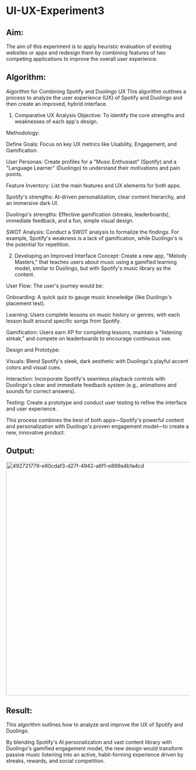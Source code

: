 # UI-UX-Experiment3

## Aim:
The aim of this experiment is to apply heuristic evaluation of existing websites or apps and redesign them by combining features of two competing applications to improve the overall user experience.
## Algorithm:
Algorithm for Combining Spotify and Duolingo UX
This algorithm outlines a process to analyze the user experience (UX) of Spotify and Duolingo and then create an improved, hybrid interface.

1. Comparative UX Analysis
Objective: To identify the core strengths and weaknesses of each app's design.

Methodology:

Define Goals: Focus on key UX metrics like Usability, Engagement, and Gamification.

User Personas: Create profiles for a "Music Enthusiast" (Spotify) and a "Language Learner" (Duolingo) to understand their motivations and pain points.

Feature Inventory: List the main features and UX elements for both apps.

Spotify's strengths: AI-driven personalization, clear content hierarchy, and an immersive dark UI.

Duolingo's strengths: Effective gamification (streaks, leaderboards), immediate feedback, and a fun, simple visual design.

SWOT Analysis: Conduct a SWOT analysis to formalize the findings. For example, Spotify's weakness is a lack of gamification, while Duolingo's is the potential for repetition.

2. Developing an Improved Interface
Concept: Create a new app, "Melody Masters," that teaches users about music using a gamified learning model, similar to Duolingo, but with Spotify's music library as the content.

User Flow: The user's journey would be:

Onboarding: A quick quiz to gauge music knowledge (like Duolingo's placement test).

Learning: Users complete lessons on music history or genres, with each lesson built around specific songs from Spotify.

Gamification: Users earn XP for completing lessons, maintain a "listening streak," and compete on leaderboards to encourage continuous use.

Design and Prototype:

Visuals: Blend Spotify's sleek, dark aesthetic with Duolingo's playful accent colors and visual cues.

Interaction: Incorporate Spotify's seamless playback controls with Duolingo's clear and immediate feedback system (e.g., animations and sounds for correct answers).

Testing: Create a prototype and conduct user testing to refine the interface and user experience.

This process combines the best of both apps—Spotify's powerful content and personalization with Duolingo's proven engagement model—to create a new, innovative product.
## Output:
<img width="812" height="638" alt="492721779-e80cdaf3-d27f-4942-a6f1-e899a4b1a4cd" src="https://github.com/user-attachments/assets/5912317b-1001-470a-8de7-7839e2e59d36" />


## Result:
This algorithm outlines how to analyze and improve the UX of Spotify and Duolingo.

By blending Spotify's AI personalization and vast content library with Duolingo's gamified engagement model, the new design would transform passive music listening into an active, habit-forming experience driven by streaks, rewards, and social competition.
